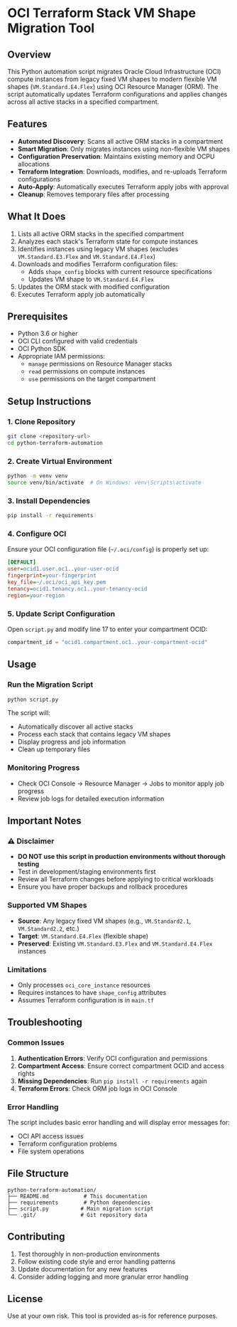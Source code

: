 # OCI Terraform Stack VM Shape Migration Tool

## Overview

This Python automation script migrates Oracle Cloud Infrastructure (OCI) compute instances from legacy fixed VM shapes to modern flexible VM shapes (`VM.Standard.E4.Flex`) using OCI Resource Manager (ORM). The script automatically updates Terraform configurations and applies changes across all active stacks in a specified compartment.

## Features

- **Automated Discovery**: Scans all active ORM stacks in a compartment
- **Smart Migration**: Only migrates instances using non-flexible VM shapes
- **Configuration Preservation**: Maintains existing memory and OCPU allocations
- **Terraform Integration**: Downloads, modifies, and re-uploads Terraform configurations
- **Auto-Apply**: Automatically executes Terraform apply jobs with approval
- **Cleanup**: Removes temporary files after processing

## What It Does

1. Lists all active ORM stacks in the specified compartment
2. Analyzes each stack's Terraform state for compute instances
3. Identifies instances using legacy VM shapes (excludes `VM.Standard.E3.Flex` and `VM.Standard.E4.Flex`)
4. Downloads and modifies Terraform configuration files:
   - Adds `shape_config` blocks with current resource specifications
   - Updates VM shape to `VM.Standard.E4.Flex`
5. Updates the ORM stack with modified configuration
6. Executes Terraform apply job automatically

## Prerequisites

- Python 3.6 or higher
- OCI CLI configured with valid credentials
- OCI Python SDK
- Appropriate IAM permissions:
  - `manage` permissions on Resource Manager stacks
  - `read` permissions on compute instances
  - `use` permissions on the target compartment

## Setup Instructions

### 1. Clone Repository

```bash
git clone <repository-url>
cd python-terraform-automation
```

### 2. Create Virtual Environment

```bash
python -m venv venv
source venv/bin/activate  # On Windows: venv\Scripts\activate
```

### 3. Install Dependencies

```bash
pip install -r requirements
```

### 4. Configure OCI

Ensure your OCI configuration file (`~/.oci/config`) is properly set up:

```ini
[DEFAULT]
user=ocid1.user.oc1..your-user-ocid
fingerprint=your-fingerprint
key_file=~/.oci/oci_api_key.pem
tenancy=ocid1.tenancy.oc1..your-tenancy-ocid
region=your-region
```

### 5. Update Script Configuration

Open `script.py` and modify line 17 to enter your compartment OCID:

```python
compartment_id = "ocid1.compartment.oc1..your-compartment-ocid"
```

## Usage

### Run the Migration Script

```bash
python script.py
```

The script will:

- Automatically discover all active stacks
- Process each stack that contains legacy VM shapes
- Display progress and job information
- Clean up temporary files

### Monitoring Progress

- Check OCI Console → Resource Manager → Jobs to monitor apply job progress
- Review job logs for detailed execution information

## Important Notes

### ⚠️ Disclaimer

- **DO NOT use this script in production environments without thorough testing**
- Test in development/staging environments first
- Review all Terraform changes before applying to critical workloads
- Ensure you have proper backups and rollback procedures

### Supported VM Shapes

- **Source**: Any legacy fixed VM shapes (e.g., `VM.Standard2.1`, `VM.Standard2.2`, etc.)
- **Target**: `VM.Standard.E4.Flex` (flexible shape)
- **Preserved**: Existing `VM.Standard.E3.Flex` and `VM.Standard.E4.Flex` instances

### Limitations

- Only processes `oci_core_instance` resources
- Requires instances to have `shape_config` attributes
- Assumes Terraform configuration is in `main.tf`

## Troubleshooting

### Common Issues

1. **Authentication Errors**: Verify OCI configuration and permissions
2. **Compartment Access**: Ensure correct compartment OCID and access rights
3. **Missing Dependencies**: Run `pip install -r requirements` again
4. **Terraform Errors**: Check ORM job logs in OCI Console

### Error Handling

The script includes basic error handling and will display error messages for:

- OCI API access issues
- Terraform configuration problems
- File system operations

## File Structure

```
python-terraform-automation/
├── README.md           # This documentation
├── requirements        # Python dependencies
├── script.py          # Main migration script
└── .git/              # Git repository data
```

## Contributing

1. Test thoroughly in non-production environments
2. Follow existing code style and error handling patterns
3. Update documentation for any new features
4. Consider adding logging and more granular error handling

## License

Use at your own risk. This tool is provided as-is for reference purposes.
